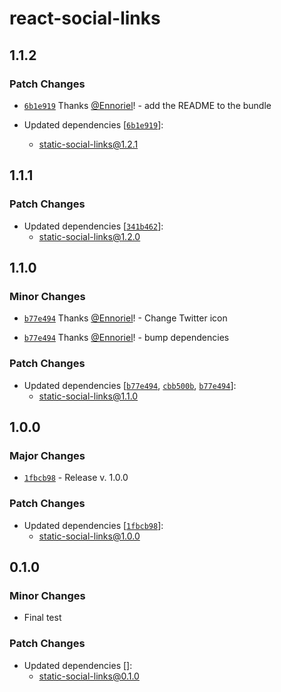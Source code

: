 # react-social-links

## 1.1.2

### Patch Changes

- [`6b1e919`](https://github.com/Ennoriel/social-links/commit/6b1e9192152cb0191ed52b47f321c70ff482d26b) Thanks [@Ennoriel](https://github.com/Ennoriel)! - add the README to the bundle

- Updated dependencies [[`6b1e919`](https://github.com/Ennoriel/social-links/commit/6b1e9192152cb0191ed52b47f321c70ff482d26b)]:
  - static-social-links@1.2.1

## 1.1.1

### Patch Changes

- Updated dependencies [[`341b462`](https://github.com/Ennoriel/social-links/commit/341b462a234a5845304ad00cd953e8a7080225c3)]:
  - static-social-links@1.2.0

## 1.1.0

### Minor Changes

- [`b77e494`](https://github.com/Ennoriel/social-links/commit/b77e494ada42a25787bd2d90f97d061a91b210cb) Thanks [@Ennoriel](https://github.com/Ennoriel)! - Change Twitter icon

- [`b77e494`](https://github.com/Ennoriel/social-links/commit/b77e494ada42a25787bd2d90f97d061a91b210cb) Thanks [@Ennoriel](https://github.com/Ennoriel)! - bump dependencies

### Patch Changes

- Updated dependencies [[`b77e494`](https://github.com/Ennoriel/social-links/commit/b77e494ada42a25787bd2d90f97d061a91b210cb), [`cbb500b`](https://github.com/Ennoriel/social-links/commit/cbb500b006cf8b186b09c566d626e6149d306df4), [`b77e494`](https://github.com/Ennoriel/social-links/commit/b77e494ada42a25787bd2d90f97d061a91b210cb)]:
  - static-social-links@1.1.0

## 1.0.0

### Major Changes

- [`1fbcb98`](https://github.com/Ennoriel/social-links/commit/1fbcb98183a1c9db69e3f58c2e736dec5612569a) - Release v. 1.0.0

### Patch Changes

- Updated dependencies [[`1fbcb98`](https://github.com/Ennoriel/social-links/commit/1fbcb98183a1c9db69e3f58c2e736dec5612569a)]:
  - static-social-links@1.0.0

## 0.1.0

### Minor Changes

- Final test

### Patch Changes

- Updated dependencies []:
  - static-social-links@0.1.0
